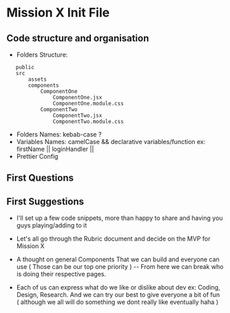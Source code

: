# Mission X Init File

## Code structure and organisation

- Folders Structure:
 ```
    public
    src
        assets
        components
            ComponentOne
                ComponentOne.jsx
                ComponentOne.module.css
            ComponentTwo
                ComponentTwo.jsx
                ComponentTwo.module.css
```

- Folders Names: kebab-case ?
- Variables Names: camelCase && declarative variables/function ex: firstName || loginHandler || 
- Prettier Config


## First Questions



## First Suggestions

- I'll set up a few code snippets, more than happy to share and having you guys playing/adding to it

- Let's all go through the Rubric document and decide on the MVP for Mission X

- A thought on general Components That we can build and everyone can use ( Those can be our top one priority )
    -- From here we can break who is doing their respective pages.

-   Each of us can express what do we like or dislike about dev ex: Coding, Design, Research. 
    And we can try our best to give everyone a bit of fun ( although we all will do something we dont really like eventually haha )

